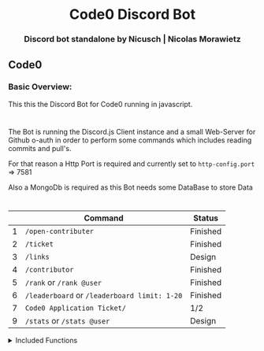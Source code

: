 <div align="center">
<h1>Code0 Discord Bot</h1>
<h3>Discord bot standalone by Nicusch | Nicolas Morawietz</h3>
</div>

## Code0

### Basic Overview:

This this the Discord Bot for Code0 running in javascript.
#
The Bot is running the Discord.js Client instance and a small Web-Server for Github o-auth in order to perform some commands which includes reading commits and pull's.

For that reason a Http Port is required and currently set to `http-config.port` => 7581

Also a MongoDb is required as this Bot needs some DataBase to store Data
#


|     | Command                                      | Status       |
| --- | ---------------------------------------------| ------------ |
| 1   | `/open-contributer`                          | Finished     |
| 2   | `/ticket`                                    | Finished     |
| 3   | `/links`                                     | Design       |
| 4   | `/contributor`                               | Finished     |
| 5   | `/rank` or `/rank @user`                     | Finished     |
| 6   | `/leaderboard` or `/leaderboard limit: 1-20` | Finished     |
| 7   | `Code0 Application Ticket/`                  | 1/2          |
| 9   | `/stats` or `/stats @user`                   | Design       |


<details>
<summary>Included Functions</summary>

1. <span style="color:green;">Auto script command upload</span>
2. <span style="color:green;">Web server for o-auth github</span>
3. <span style="color:green;">Check Languages pack's for missing entries</span>
4. <span style="color:green;">Xp on Interactions with anti spam features</span>

</details>